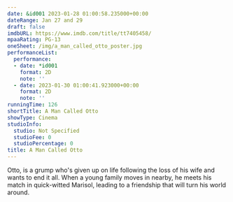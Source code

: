 ```yaml
---
date: &id001 2023-01-28 01:00:58.235000+00:00
dateRange: Jan 27 and 29
draft: false
imdbURL: https://www.imdb.com/title/tt7405458/
mpaaRating: PG-13
oneSheet: /img/a_man_called_otto_poster.jpg
performanceList:
  performance:
  - date: *id001
    format: 2D
    note: ''
  - date: 2023-01-30 01:00:41.923000+00:00
    format: 2D
    note: ''
runningTime: 126
shortTitle: A Man Called Otto
showType: Cinema
studioInfo:
  studio: Not Specified
  studioFee: 0
  studioPercentage: 0
title: A Man Called Otto
---
```


Otto, is a grump who's given up on life following the loss of his wife and wants to end it all. When a young family moves in nearby, he meets his match in quick-witted Marisol, leading to a friendship that will turn his world around.